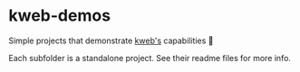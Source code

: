 # kweb-demos
Simple projects that demonstrate [kweb's](https://kweb.io) capabilities 🦆

Each subfolder is a standalone project. See their readme files for more info.